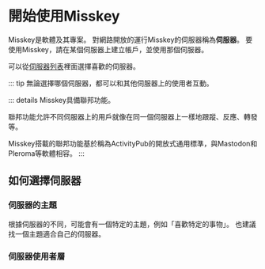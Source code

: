 # 開始使用Misskey
Misskey是軟體及其專案。
對網路開放的運行Misskey的伺服器稱為**伺服器**。
要使用Misskey，請在某個伺服器上建立帳戶，並使用那個伺服器。

可以從[伺服器列表](../instances.md)裡面選擇喜歡的伺服器。

::: tip
無論選擇哪個伺服器，都可以和其他伺服器上的使用者互動。

::: details
Misskey具備聯邦功能。

聯邦功能允許不同伺服器上的用戶就像在同一個伺服器上一樣地跟蹤、反應、轉發等。

Misskey搭載的聯邦功能基於稱為ActivityPub的開放式通用標準，與Mastodon和Pleroma等軟體相容。
:::

## 如何選擇伺服器
### 伺服器的主題
根據伺服器的不同，可能會有一個特定的主題，例如「喜歡特定的事物」。
也建議找一個主題適合自己的伺服器。

### 伺服器使用者層
